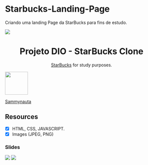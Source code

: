 # Starbucks-Landing-Page
Criando uma landing Page da StarBucks para fins de estudo.



<img src="img/starbucks.jpg">


<h1 align="center">
Projeto DIO - StarBucks Clone
</h1>


<p align="center"><a href="https://www.starbucksathome.com/br/">StarBucks</a> for study purposes.</p>

[<img src="https://avatars.githubusercontent.com/u/78274299?s=460&u=ff8ad4d8a803bf74541ca2b3e40b85402496f657&v=4" width="75px;"/>](https://github.com/Sammynauta)

[Sammynauta](https://github.com/Sammynauta)


## Resources

- [x] HTML, CSS, JAVASCRIPT.
- [x] Images (JPEG, PNG)

### Slides
<img src="img/starbucks rosa.jpg">
<img src="img/starbucks rosa forte.jpg">
